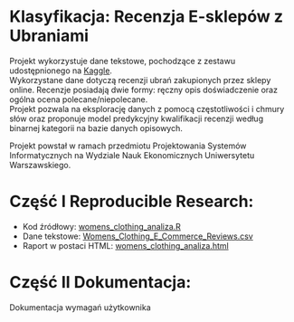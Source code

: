 # Klasyfikacja: Recenzja E-sklepów z Ubraniami
Projekt wykorzystuje dane tekstowe, pochodzące z zestawu udostępnionego na [Kaggle](https://www.kaggle.com/datasets/nicapotato/womens-ecommerce-clothing-reviews).\
Wykorzystane dane dotyczą recenzji ubrań zakupionych przez sklepy online. Recenzje posiadają dwie formy: ręczny opis doświadczenie oraz ogólna ocena polecane/niepolecane.\
Projekt pozwala na eksplorację danych z pomocą częstotliwości i chmury słów oraz proponuje model predykcyjny kwalifikacji recenzji według binarnej kategorii na bazie danych opisowych.

Projekt powstał w ramach przedmiotu Projektowania Systemów Informatycznych na Wydziale Nauk Ekonomicznych Uniwersytetu Warszawskiego.

# Część I Reproducible Research:

- Kod źródłowy: [womens_clothing_analiza.R](https://github.com/JuliaGodlewskaWNE/Projekt_PSI/blob/main/womens_clothing_analiza.R)
- Dane tekstowe: [Womens_Clothing_E_Commerce_Reviews.csv](https://github.com/JuliaGodlewskaWNE/Projekt_PSI/blob/main/Womens_Clothing_E_Commerce_Reviews.csv)
- Raport w postaci HTML: [womens_clothing_analiza.html](https://github.com/JuliaGodlewskaWNE/Projekt_PSI/blob/main/womens_clothing_analiza.html)

# Część II Dokumentacja:

Dokumentacja wymagań użytkownika
